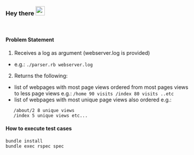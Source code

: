 ### Hey there <img src="https://media.giphy.com/media/hvRJCLFzcasrR4ia7z/giphy.gif" width="25px">
<br />


#### Problem Statement

1. Receives a log as argument (webserver.log is provided)
  - e.g.:
	`./parser.rb webserver.log`
2. Returns the following:
  - list of webpages with most page views ordered from most pages views to less page views
  e.g.:
	`/home 90 visits /index 80 visits ..etc`
  - list of webpages with most unique page views also ordered
  e.g.:
  ```
 	 /about/2 8 unique views
 	 /index 5 unique views etc...
  ```

#### How to  execute test cases
	bundle install
	bundle exec rspec spec

